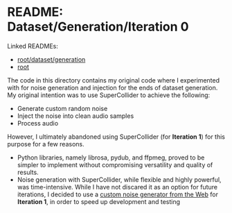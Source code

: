 # README: Dataset/Generation/Iteration 0

Linked READMEs:

- [root/dataset/generation](../../README.md)
- [root](../../../README.md)

The code in this directory contains my original code where I experimented with for noise generation and injection for the ends of dataset generation. My original intention was to use SuperCollider to achieve the following:

- Generate custom random noise
- Inject the noise into clean audio samples
- Process audio



However, I ultimately abandoned using SuperCollider (for **Iteration 1**) for this purpose for a few reasons.

- Python libraries, namely librosa, pydub, and ffpmeg, proved to be simpler to implement without compromising versatility and quality of results.
- Noise generation with SuperCollider, while flexible and highly powerful, was time-intensive. While I have not discared it as an option for future iterations, I decided to use a [custom noise generator from the Web](mynoise.net) for **Iteration 1**, in order to speed up development and testing